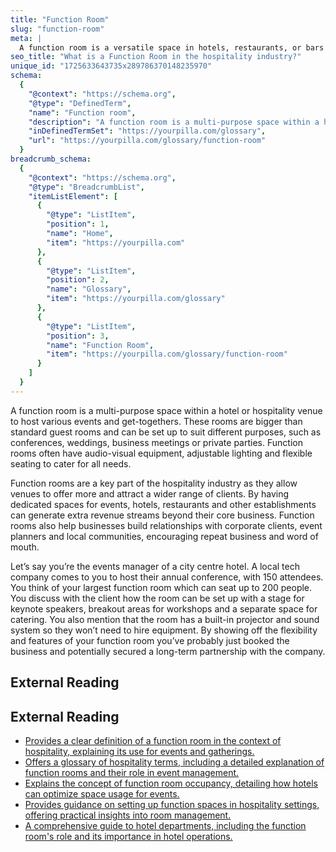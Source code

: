 ```yaml
---
title: "Function Room"
slug: "function-room"
meta: |
  A function room is a versatile space in hotels, restaurants, or bars used for events like meetings, weddings, or parties, accommodating various setups and needs.
seo_title: "What is a Function Room in the hospitality industry?"
unique_id: "1725633643735x289786370148235970"
schema:
  {
    "@context": "https://schema.org",
    "@type": "DefinedTerm",
    "name": "Function room",
    "description": "A function room is a multi-purpose space within a hotel or hospitality venue to host various events and get-togethers. It is larger than a standard guest room and can be arranged for conferences, weddings, business meetings, or private parties, featuring amenities such as audio-visual equipment, adjustable lighting, and flexible seating.",
    "inDefinedTermSet": "https://yourpilla.com/glossary",
    "url": "https://yourpilla.com/glossary/function-room"
  }
breadcrumb_schema:
  {
    "@context": "https://schema.org",
    "@type": "BreadcrumbList",
    "itemListElement": [
      {
        "@type": "ListItem",
        "position": 1,
        "name": "Home",
        "item": "https://yourpilla.com"
      },
      {
        "@type": "ListItem",
        "position": 2,
        "name": "Glossary",
        "item": "https://yourpilla.com/glossary"
      },
      {
        "@type": "ListItem",
        "position": 3,
        "name": "Function Room",
        "item": "https://yourpilla.com/glossary/function-room"
      }
    ]
  }
---
```


A function room is a multi-purpose space within a hotel or hospitality venue to host various events and get-togethers. These rooms are bigger than standard guest rooms and can be set up to suit different purposes, such as conferences, weddings, business meetings or private parties. Function rooms often have audio-visual equipment, adjustable lighting and flexible seating to cater for all needs.

Function rooms are a key part of the hospitality industry as they allow venues to offer more and attract a wider range of clients. By having dedicated spaces for events, hotels, restaurants and other establishments can generate extra revenue streams beyond their core business. Function rooms also help businesses build relationships with corporate clients, event planners and local communities, encouraging repeat business and word of mouth.

Let’s say you’re the events manager of a city centre hotel. A local tech company comes to you to host their annual conference, with 150 attendees. You think of your largest function room which can seat up to 200 people. You discuss with the client how the room can be set up with a stage for keynote speakers, breakout areas for workshops and a separate space for catering. You also mention that the room has a built-in projector and sound system so they won’t need to hire equipment. By showing off the flexibility and features of your function room you’ve probably just booked the business and potentially secured a long-term partnership with the company.

## External Reading



## External Reading

*   [Provides a clear definition of a function room in the context of hospitality, explaining its use for events and gatherings.](https://www.collinsdictionary.com/us/dictionary/english/function-room)
*   [Offers a glossary of hospitality terms, including a detailed explanation of function rooms and their role in event management.](https://support.cvent.com/s/communityarticle/Hospitality-Glossary)
*   [Explains the concept of function room occupancy, detailing how hotels can optimize space usage for events.](https://www.xotels.com/en/glossary/function-room-occupancy)
*   [Provides guidance on setting up function spaces in hospitality settings, offering practical insights into room management.](https://docs.oracle.com/cd/F14158_11/books/Hospitality/setting-up-function-spaces-sleeping-rooms-and-suites.html)
*   [A comprehensive guide to hotel departments, including the function room's role and its importance in hotel operations.](https://www.siteminder.com/r/hotel-departments-building-functions/)